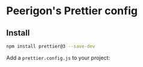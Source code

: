 # Peerigon's Prettier config

## Install

```sh
npm install prettier@3 --save-dev
```

Add a `prettier.config.js` to your project:

```

```
